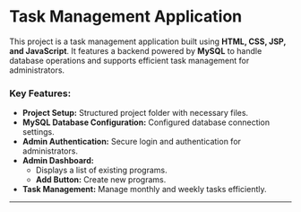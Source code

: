 # Task Management Application

This project is a task management application built using **HTML, CSS, JSP, and JavaScript**. It features a backend powered by **MySQL** to handle database operations and supports efficient task management for administrators.

### Key Features:

- **Project Setup:** Structured project folder with necessary files.
- **MySQL Database Configuration:** Configured database connection settings.
- **Admin Authentication:** Secure login and authentication for administrators.
- **Admin Dashboard:**
  - Displays a list of existing programs.
  - **Add Button:** Create new programs.
- **Task Management:** Manage monthly and weekly tasks efficiently.

***

